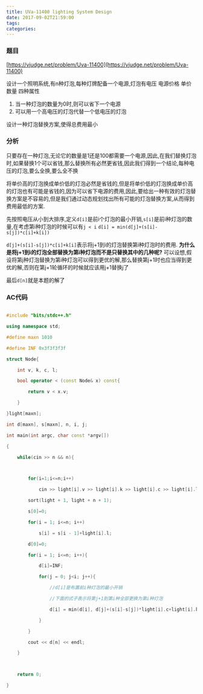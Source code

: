 ```yaml
---
title: UVa-11400 lighting System Design
date: 2017-09-02T21:59:00
tags:
categories:
---
```


### 题目

[https://vjudge.net/problem/Uva-11400](https://vjudge.net/problem/Uva-11400)

设计一个照明系统,有n种灯泡,每种灯牌配备一个电源,灯泡有电压 电源价格 单价 数量 四种属性

1. 当一种灯泡的数量为0时,则可以省下一个电源
2. 可以用一个高电压的灯泡代替一个低电压的灯泡

设计一种灯泡替换方案,使得总费用最小

### 分析

只要存在一种灯泡,无论它的数量是1还是100都需要一个电源,因此,在我们替换灯泡时,如果替换1个可以省钱,那么替换所有必然更省钱,因此我们得到一个结论,每种电压的灯泡,要么全换,要么全不换

将单价高的灯泡换成单价低的灯泡必然是省钱的,但是将单价低的灯泡换成单价高的灯泡也有可能是省钱的,因为可以省下电源的费用,因此,要给出一种有效的灯泡替换方案是不容易的,但是我们通过动态规划找出所有可能的灯泡替换方案,从而得到费用最低的方案.



先按照电压从小到大排序,定义`d[i]`是前i个灯泡的最小开销,`s[i]`是前i种灯泡的数量,在考虑第i种灯泡的时候可以有`j < i` `d[i] = min(d[j]+(s[i]-s[j])*c[i]+k[i])`

`d[j]+(s[i]-s[j])*c[i]+k[i]`表示将j+1到i的灯泡替换第i种灯泡时的费用. __为什么是将j+1到i的灯泡全部替换为第i种灯泡而不是只替换其中的几种呢?__ 可以设想,假设将第j种灯泡替换为第i种灯泡可以得到更优的解,那么替换第j+1时也应当得到更优的解,否则在第j+1轮循环的时候就应该用j+1替换j了



最后`d[n]`就是本题的解了



### AC代码

```cpp

#include "bits/stdc++.h"

using namespace std;

#define maxn 1010

#define INF 0x3f3f3f3f

struct Node{

    int v, k, c, l;

    bool operator < (const Node& x) const{

        return v < x.v;

    }

}light[maxn];

int d[maxn], s[maxn], n, i, j;

int main(int argc, char const *argv[])

{

    while(cin >> n && n){



        for(i=1;i<=n;i++)

            cin >> light[i].v >> light[i].k >> light[i].c >> light[i].l;

        sort(light + 1, light + n + 1);

        s[0]=0;

        for(i = 1; i<=n; i++)

            s[i] = s[i - 1]+light[i].l;

        d[0]=0;

        for(i = 1; i<=n; i++){

            d[i]=INF;

            for(j = 0; j<i; j++){

                //d[i]是布置前i种灯泡的最小开销

                //下面的式子表示将第j+1到第i种全部更换为第i种灯泡

                d[i] = min(d[i], d[j]+(s[i]-s[j])*light[i].c+light[i].k);

            }

        }

        cout << d[n] << endl;

    }



    return 0;

}

```
    